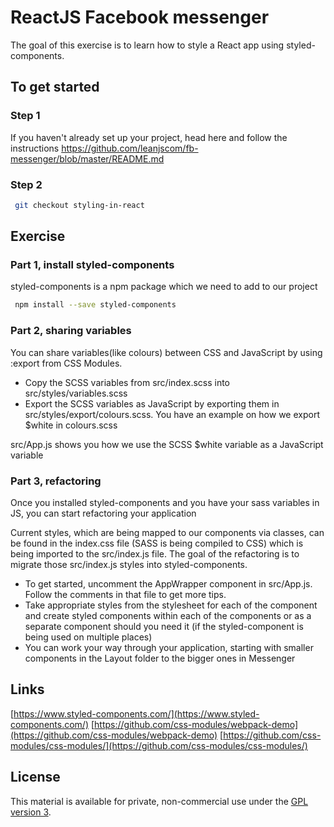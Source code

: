 # ReactJS Facebook messenger

The goal of this exercise is to learn how to style a React app using styled-components.

## To get started

### Step 1

If you haven't already set up your project, head here and follow the instructions https://github.com/leanjscom/fb-messenger/blob/master/README.md


### Step 2
```sh
 git checkout styling-in-react
 ```

## Exercise

### Part 1, install styled-components

styled-components is a npm package which we need to add to our project
```sh
 npm install --save styled-components
 ```

### Part 2, sharing variables

You can share variables(like colours) between CSS and JavaScript by using :export from CSS Modules.

- Copy the SCSS variables from src/index.scss into src/styles/variables.scss
- Export the SCSS variables as JavaScript by exporting them in src/styles/export/colours.scss. You have an example on how we export $white in colours.scss

src/App.js shows you how we use the SCSS $white variable as a JavaScript variable

### Part 3, refactoring

Once you installed styled-components and you have your sass variables in JS, you can start refactoring your application

Current styles, which are being mapped to our components via classes, can be found in the index.css file (SASS is being compiled to CSS) which is being imported to the src/index.js file. The goal of the refactoring is to migrate those src/index.js styles into styled-components.

- To get started, uncomment the AppWrapper component in src/App.js. Follow the comments in that file to get more tips.
- Take appropriate styles from the stylesheet for each of the component and create styled components within each of the components or as a separate component should you need it (if the styled-component is being used on multiple places)
- You can work your way through your application, starting with smaller components in the Layout folder to the bigger ones in Messenger

## Links

[https://www.styled-components.com/](https://www.styled-components.com/)
[https://github.com/css-modules/webpack-demo](https://github.com/css-modules/webpack-demo)
[https://github.com/css-modules/css-modules/](https://github.com/css-modules/css-modules/)

## License

This material is available for private, non-commercial use under the [GPL version 3](http://www.gnu.org/licenses/gpl-3.0-standalone.html).
